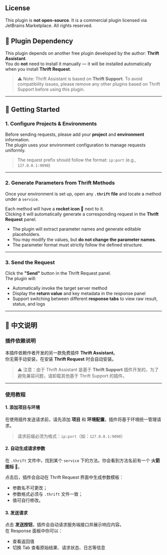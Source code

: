 ## License

This plugin is **not open-source**. It is a commercial plugin licensed via JetBrains Marketplace. All rights reserved.

## 🧩 Plugin Dependency

This plugin depends on another free plugin developed by the author: **Thrift Assistant**.  
You do **not** need to install it manually — it will be installed automatically when you install **Thrift Request**.

> ⚠️ Note: Thrift Assistant is based on **Thrift Support**. To avoid compatibility issues, please remove any other plugins based on Thrift Support before using this plugin.

---

## 🚀 Getting Started

### 1. Configure Projects & Environments

Before sending requests, please add your **project** and **environment** information.  
The plugin uses your environment configuration to manage requests uniformly.  
> The request prefix should follow the format: `ip:port` (e.g., `127.0.0.1:9090`)

---

### 2. Generate Parameters from Thrift Methods

Once your environment is set up, open any **`.thrift` file** and locate a method under a `service`.

Each method will have a **rocket icon 🚀** next to it.  
Clicking it will automatically generate a corresponding request in the **Thrift Request** panel.

- The plugin will extract parameter names and generate editable placeholders.
- You may modify the values, but **do not change the parameter names**.
- The parameter format must strictly follow the defined structure.

---

### 3. Send the Request

Click the **"Send"** button in the Thrift Request panel.  
The plugin will:

- Automatically invoke the target server method
- Display the **return value** and key metadata in the response panel
- Support switching between different **response tabs** to view raw result, status, and logs

---

## 📝 中文说明

### 插件依赖说明

本插件依赖作者开发的另一款免费插件 **Thrift Assistant**。  
你无需手动安装，在安装 **Thrift Request** 时会自动安装。

> ⚠️ 注意：由于 Thrift Assistant 是基于 **Thrift Support** 插件开发的，为了避免兼容问题，请卸载其他基于 Thrift Support 的插件。

---

### 使用教程

#### 1. 添加项目与环境

在使用插件发送请求前，请先添加 **项目** 和 **环境配置**，插件将基于环境统一管理请求。  
> 请求前缀必须为格式：`ip:port`（如：`127.0.0.1:9090`）

#### 2. 自动生成请求参数

在 `.thrift` 文件中，找到某个 `service` 下的方法。你会看到方法名前有一个 **火箭图标 🚀**。

点击后，插件会自动在 Thrift Request 界面中生成参数模板：

- 参数名不可更改；
- 参数格式必须与 `.thrift` 文件一致；
- 值可自行修改。

#### 3. 发送请求

点击 **发送按钮**，插件会自动请求服务端接口并展示响应内容。  
在 Response 面板中你可以：

- 查看返回值
- 切换 Tab 查看原始结果、请求状态、日志等信息
